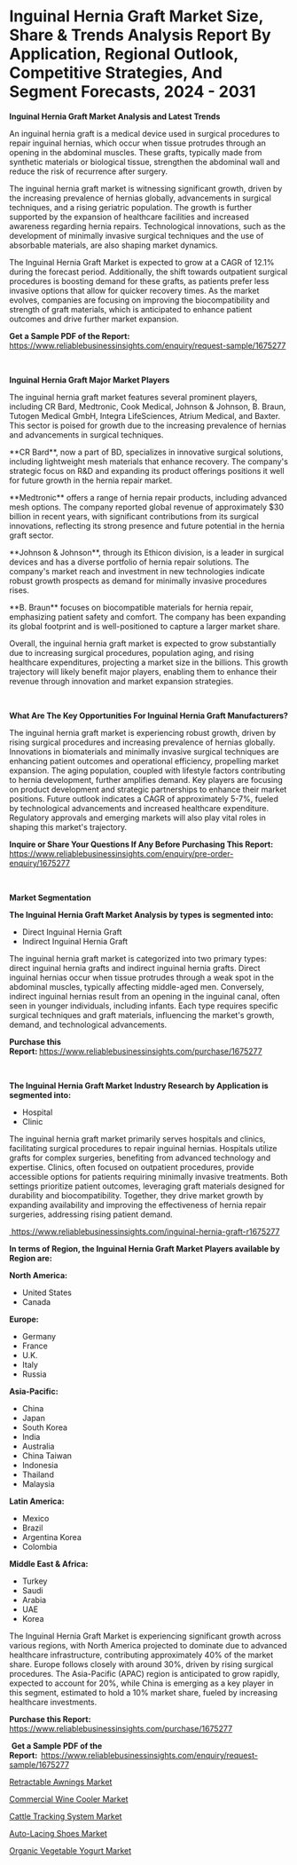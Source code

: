 <p><h1>Inguinal Hernia Graft Market Size, Share & Trends Analysis Report By Application, Regional Outlook, Competitive Strategies, And Segment Forecasts, 2024 - 2031</h1></p><p><strong>Inguinal Hernia Graft Market Analysis and Latest Trends</strong></p>
<p><p>An inguinal hernia graft is a medical device used in surgical procedures to repair inguinal hernias, which occur when tissue protrudes through an opening in the abdominal muscles. These grafts, typically made from synthetic materials or biological tissue, strengthen the abdominal wall and reduce the risk of recurrence after surgery.</p><p>The inguinal hernia graft market is witnessing significant growth, driven by the increasing prevalence of hernias globally, advancements in surgical techniques, and a rising geriatric population. The growth is further supported by the expansion of healthcare facilities and increased awareness regarding hernia repairs. Technological innovations, such as the development of minimally invasive surgical techniques and the use of absorbable materials, are also shaping market dynamics.</p><p>The Inguinal Hernia Graft Market is expected to grow at a CAGR of 12.1% during the forecast period. Additionally, the shift towards outpatient surgical procedures is boosting demand for these grafts, as patients prefer less invasive options that allow for quicker recovery times. As the market evolves, companies are focusing on improving the biocompatibility and strength of graft materials, which is anticipated to enhance patient outcomes and drive further market expansion.</p></p>
<p><strong>Get a Sample PDF of the Report:&nbsp;</strong> <a href="https://www.reliablebusinessinsights.com/enquiry/request-sample/1675277?utm_campaign=84&utm_medium=2&utm_source=Github&utm_content=ia&utm_term=13102024&utm_id=inguinal-hernia-graft">https://www.reliablebusinessinsights.com/enquiry/request-sample/1675277</a></p>
<p>&nbsp;</p>
<p><strong>Inguinal Hernia Graft Major Market Players</strong></p>
<p><p>The inguinal hernia graft market features several prominent players, including CR Bard, Medtronic, Cook Medical, Johnson & Johnson, B. Braun, Tutogen Medical GmbH, Integra LifeSciences, Atrium Medical, and Baxter. This sector is poised for growth due to the increasing prevalence of hernias and advancements in surgical techniques.</p><p>**CR Bard**, now a part of BD, specializes in innovative surgical solutions, including lightweight mesh materials that enhance recovery. The company's strategic focus on R&D and expanding its product offerings positions it well for future growth in the hernia repair market.</p><p>**Medtronic** offers a range of hernia repair products, including advanced mesh options. The company reported global revenue of approximately $30 billion in recent years, with significant contributions from its surgical innovations, reflecting its strong presence and future potential in the hernia graft sector.</p><p>**Johnson & Johnson**, through its Ethicon division, is a leader in surgical devices and has a diverse portfolio of hernia repair solutions. The company's market reach and investment in new technologies indicate robust growth prospects as demand for minimally invasive procedures rises.</p><p>**B. Braun** focuses on biocompatible materials for hernia repair, emphasizing patient safety and comfort. The company has been expanding its global footprint and is well-positioned to capture a larger market share.</p><p>Overall, the inguinal hernia graft market is expected to grow substantially due to increasing surgical procedures, population aging, and rising healthcare expenditures, projecting a market size in the billions. This growth trajectory will likely benefit major players, enabling them to enhance their revenue through innovation and market expansion strategies.</p></p>
<p>&nbsp;</p>
<p><strong>What Are The Key Opportunities For Inguinal Hernia Graft Manufacturers?</strong></p>
<p><p>The inguinal hernia graft market is experiencing robust growth, driven by rising surgical procedures and increasing prevalence of hernias globally. Innovations in biomaterials and minimally invasive surgical techniques are enhancing patient outcomes and operational efficiency, propelling market expansion. The aging population, coupled with lifestyle factors contributing to hernia development, further amplifies demand. Key players are focusing on product development and strategic partnerships to enhance their market positions. Future outlook indicates a CAGR of approximately 5-7%, fueled by technological advancements and increased healthcare expenditure. Regulatory approvals and emerging markets will also play vital roles in shaping this market's trajectory.</p></p>
<p><strong>Inquire or Share Your Questions If Any Before Purchasing This Report:</strong> <a href="https://www.reliablebusinessinsights.com/enquiry/pre-order-enquiry/1675277?utm_campaign=84&utm_medium=2&utm_source=Github&utm_content=ia&utm_term=13102024&utm_id=inguinal-hernia-graft">https://www.reliablebusinessinsights.com/enquiry/pre-order-enquiry/1675277</a></p>
<p>&nbsp;</p>
<p><strong>Market Segmentation</strong></p>
<p><strong>The Inguinal Hernia Graft Market Analysis by types is segmented into:</strong></p>
<p><ul><li>Direct Inguinal Hernia Graft</li><li>Indirect Inguinal Hernia Graft</li></ul></p>
<p><p>The inguinal hernia graft market is categorized into two primary types: direct inguinal hernia grafts and indirect inguinal hernia grafts. Direct inguinal hernias occur when tissue protrudes through a weak spot in the abdominal muscles, typically affecting middle-aged men. Conversely, indirect inguinal hernias result from an opening in the inguinal canal, often seen in younger individuals, including infants. Each type requires specific surgical techniques and graft materials, influencing the market's growth, demand, and technological advancements.</p></p>
<p><strong>Purchase this Report:&nbsp;</strong><a href="https://www.reliablebusinessinsights.com/purchase/1675277?utm_campaign=84&utm_medium=2&utm_source=Github&utm_content=ia&utm_term=13102024&utm_id=inguinal-hernia-graft">https://www.reliablebusinessinsights.com/purchase/1675277</a></p>
<p>&nbsp;</p>
<p><strong>The Inguinal Hernia Graft Market Industry Research by Application is segmented into:</strong></p>
<p><ul><li>Hospital</li><li>Clinic</li></ul></p>
<p><p>The inguinal hernia graft market primarily serves hospitals and clinics, facilitating surgical procedures to repair inguinal hernias. Hospitals utilize grafts for complex surgeries, benefiting from advanced technology and expertise. Clinics, often focused on outpatient procedures, provide accessible options for patients requiring minimally invasive treatments. Both settings prioritize patient outcomes, leveraging graft materials designed for durability and biocompatibility. Together, they drive market growth by expanding availability and improving the effectiveness of hernia repair surgeries, addressing rising patient demand.</p></p>
<p><a href="https://www.reliablebusinessinsights.com/inguinal-hernia-graft-r1675277?utm_campaign=84&utm_medium=2&utm_source=Github&utm_content=ia&utm_term=13102024&utm_id=inguinal-hernia-graft">&nbsp;https://www.reliablebusinessinsights.com/inguinal-hernia-graft-r1675277</a></p>
<p><strong>In terms of Region, the Inguinal Hernia Graft Market Players available by Region are:</strong></p>
<p>
    <p> <strong> North America: </strong>
        <ul>
            <li>United States</li>
            <li>Canada</li>
        </ul>
        </p> 
    <p> <strong> Europe: </strong>
        <ul>
            <li>Germany</li>
            <li>France</li>
            <li>U.K.</li>
            <li>Italy</li>
            <li>Russia</li>
        </ul>
        </p> 
    <p> <strong> Asia-Pacific: </strong>
        <ul>
            <li>China</li>
            <li>Japan</li>
            <li>South Korea</li>
            <li>India</li>
            <li>Australia</li>
            <li>China Taiwan</li>
            <li>Indonesia</li>
            <li>Thailand</li>
            <li>Malaysia</li>
        </ul>
        </p> 
    <p> <strong> Latin America: </strong>
        <ul>
            <li>Mexico</li>
            <li>Brazil</li>
            <li>Argentina Korea</li>
            <li>Colombia</li>
        </ul>
        </p> 
    <p> <strong> Middle East & Africa: </strong>
        <ul>
            <li>Turkey</li>
            <li>Saudi</li>
            <li>Arabia</li>
            <li>UAE</li>
            <li>Korea</li>
        </ul>
    </p>
    </p>
<p><p>The Inguinal Hernia Graft Market is experiencing significant growth across various regions, with North America projected to dominate due to advanced healthcare infrastructure, contributing approximately 40% of the market share. Europe follows closely with around 30%, driven by rising surgical procedures. The Asia-Pacific (APAC) region is anticipated to grow rapidly, expected to account for 20%, while China is emerging as a key player in this segment, estimated to hold a 10% market share, fueled by increasing healthcare investments.</p></p>
<p><strong>Purchase this Report: </strong><a href="https://www.reliablebusinessinsights.com/purchase/1675277?utm_campaign=84&utm_medium=2&utm_source=Github&utm_content=ia&utm_term=13102024&utm_id=inguinal-hernia-graft">https://www.reliablebusinessinsights.com/purchase/1675277</a></p>
<p>&nbsp;<strong>Get a Sample PDF of the Report:&nbsp;&nbsp;</strong><a href="https://www.reliablebusinessinsights.com/enquiry/request-sample/1675277?utm_campaign=84&utm_medium=2&utm_source=Github&utm_content=ia&utm_term=13102024&utm_id=inguinal-hernia-graft">https://www.reliablebusinessinsights.com/enquiry/request-sample/1675277</a></p>
<p><strong></strong></p>
<p><p><a href="https://issuu.com/reportprime-2/docs/retractable-awnings-market-size-203_7196e6b858752f?utm_campaign=84&utm_medium=2&utm_source=Github&utm_content=ia&utm_term=13102024&utm_id=inguinal-hernia-graft">Retractable Awnings Market</a></p><p><a href="https://issuu.com/reportprime-2/docs/commercial-wine-cooler-market-size-_6384c29d53128a?utm_campaign=84&utm_medium=2&utm_source=Github&utm_content=ia&utm_term=13102024&utm_id=inguinal-hernia-graft">Commercial Wine Cooler Market</a></p><p><a href="https://github.com/GRUBBSCHARLES/Market-Research-Report-List-1/blob/main/cattle-tracking-system-market.md?utm_campaign=84&utm_medium=2&utm_source=Github&utm_content=ia&utm_term=13102024&utm_id=inguinal-hernia-graft">Cattle Tracking System Market</a></p><p><a href="https://www.linkedin.com/pulse/global-auto-lacing-shoes-market-exploring-share-trends-yzzse?utm_campaign=84&utm_medium=2&utm_source=Github&utm_content=ia&utm_term=13102024&utm_id=inguinal-hernia-graft">Auto-Lacing Shoes Market</a></p><p><a href="https://github.com/HaroldWalker405/Market-Research-Report-List-1/blob/main/organic-vegetable-yogurt-market.md?utm_campaign=84&utm_medium=2&utm_source=Github&utm_content=ia&utm_term=13102024&utm_id=inguinal-hernia-graft">Organic Vegetable Yogurt Market</a></p></p>